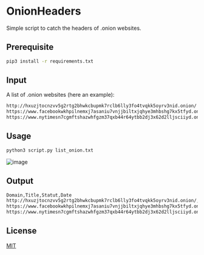 # OnionHeaders
Simple script to catch the headers of .onion websites.

## Prerequisite

```bash
pip3 install -r requirements.txt
```

## Input
A list of .onion websites (here an example):
```bash
http://hxuzjtocnzvv5g2rtg2bhwkcbupmk7rclb6lly3fo4tvqkk5oyrv3nid.onion/
https://www.facebookwkhpilnemxj7asaniu7vnjjbiltxjqhye3mhbshg7kx5tfyd.onion/
https://www.nytimesn7cgmftshazwhfgzm37qxb44r64ytbb2dj3x62d2lljsciiyd.onion/
```

## Usage
```bash
python3 script.py list_onion.txt
```
![image](https://user-images.githubusercontent.com/75697623/218340100-3e3fafa4-8165-4285-85ba-674407424a78.png)

## Output
```bash
Domain,Title,Statut,Date
http://hxuzjtocnzvv5g2rtg2bhwkcbupmk7rclb6lly3fo4tvqkk5oyrv3nid.onion/,DNMX - Anonymous Email Provider,ONLINE,12/02/2023 23:01:34
https://www.facebookwkhpilnemxj7asaniu7vnjjbiltxjqhye3mhbshg7kx5tfyd.onion/,Facebook - log in or sign up,ONLINE,12/02/2023 23:01:40
https://www.nytimesn7cgmftshazwhfgzm37qxb44r64ytbb2dj3x62d2lljsciiyd.onion/,The New York Times - Breaking News- US News- World News and Videos,ONLINE,12/02/2023 23:01:50
```

## License
[MIT](https://choosealicense.com/licenses/mit/)
